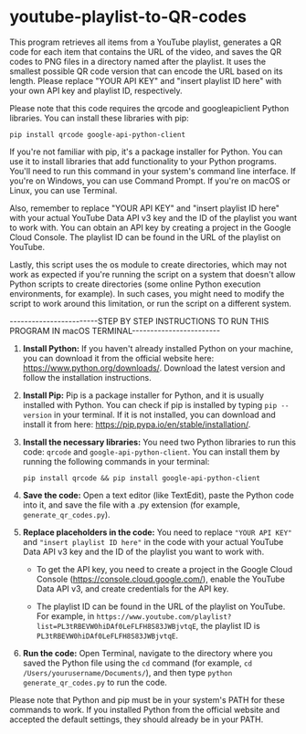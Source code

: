 # youtube-playlist-to-QR-codes


This program retrieves all items from a YouTube playlist, generates a QR code for each item that contains the URL of the video, and saves the QR codes to PNG files in a directory named after the playlist. It uses the smallest possible QR code version that can encode the URL based on its length. Please replace "YOUR API KEY" and "insert playlist ID here" with your own API key and playlist ID, respectively.

Please note that this code requires the qrcode and googleapiclient Python libraries.
You can install these libraries with pip:

`pip install qrcode google-api-python-client`

If you're not familiar with pip, it's a package installer for Python. You can use it to install libraries that add functionality to your Python programs. You'll need to run this command in your system's command line interface. If you're on Windows, you can use Command Prompt. If you're on macOS or Linux, you can use Terminal.

Also, remember to replace "YOUR API KEY" and "insert playlist ID here" with your actual YouTube Data API v3 key and the ID of the playlist you want to work with. You can obtain an API key by creating a project in the Google Cloud Console. The playlist ID can be found in the URL of the playlist on YouTube.

Lastly, this script uses the os module to create directories, which may not work as expected if you're running the script on a system that doesn't allow Python scripts to create directories (some online Python execution environments, for example). In such cases, you might need to modify the script to work around this limitation, or run the script on a different system.


------------------------STEP BY STEP INSTRUCTIONS TO RUN THIS PROGRAM IN macOS TERMINAL------------------------


1. **Install Python:** If you haven't already installed Python on your machine, you can download it from the official website here: https://www.python.org/downloads/. Download the latest version and follow the installation instructions.

2. **Install Pip:** Pip is a package installer for Python, and it is usually installed with Python. You can check if pip is installed by typing `pip --version` in your terminal. If it is not installed, you can download and install it from here: https://pip.pypa.io/en/stable/installation/.

3. **Install the necessary libraries:** You need two Python libraries to run this code: `qrcode` and `google-api-python-client`. You can install them by running the following commands in your terminal:
   
   `pip install qrcode && pip install google-api-python-client`

4. **Save the code:** Open a text editor (like TextEdit), paste the Python code into it, and save the file with a .py extension (for example, `generate_qr_codes.py`).

5. **Replace placeholders in the code:** You need to replace `"YOUR API KEY"` and `"insert playlist ID here"` in the code with your actual YouTube Data API v3 key and the ID of the playlist you want to work with.

   - To get the API key, you need to create a project in the Google Cloud Console (https://console.cloud.google.com/), enable the YouTube Data API v3, and create credentials for the API key.

   - The playlist ID can be found in the URL of the playlist on YouTube. For example, in `https://www.youtube.com/playlist?list=PL3tRBEVW0hiDAf0LeFLFH8S83JWBjvtqE`, the playlist ID is `PL3tRBEVW0hiDAf0LeFLFH8S83JWBjvtqE`.

6. **Run the code:** Open Terminal, navigate to the directory where you saved the Python file using the `cd` command (for example, `cd /Users/yourusername/Documents/`), and then type `python generate_qr_codes.py` to run the code.

Please note that Python and pip must be in your system's PATH for these commands to work. If you installed Python from the official website and accepted the default settings, they should already be in your PATH.

